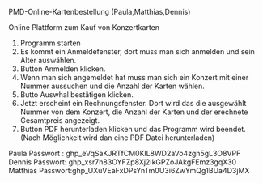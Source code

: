 PMD-Online-Kartenbestellung
(Paula,Matthias,Dennis)

Online Plattform zum Kauf von Konzertkarten 

1. Programm starten
2. Es kommt ein Anmeldefenster, dort muss man sich anmelden und sein Alter auswählen.
3. Button Anmelden klicken.
4. Wenn man sich angemeldet hat muss man sich ein Konzert mit einer Nummer aussuchen und die Anzahl der Karten wählen.
5. Butto Auswhal bestätigen klicken.
6. Jetzt erscheint ein Rechnungsfenster. Dort wird das die ausgewählt Nummer von dem Konzert, die Anzahl der Karten und der erechnete Gesamtpreis angezeigt.
7. Button PDF herunterladen klicken und das Programm wird beendet.(Nach Möglichkeit wird dan eine PDF Datei herunterladen)





Paula Passwort : 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
Dennis Passwort: 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
Matthias Passwort: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



